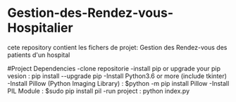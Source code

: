 # Gestion-des-Rendez-vous-Hospitalier
cete repository contient les fichers de projet: Gestion des Rendez-vous des patients d'un hospital


#Project Dependencies
-clone repositorie
-install pip or upgrade your pip vesion : pip install --upgrade pip
-Install Python3.6 or more (include tkinter)
-Install Pillow (Python Imaging Library) : $python -m pip install Pillow
-Install PIL Module : $sudo pip install pil
-run project : python index.py
